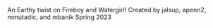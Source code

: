 An Earthy twist on Fireboy and Watergirl!
Created by jalsup, apenn2, mmutadic, and mbanik
Spring 2023